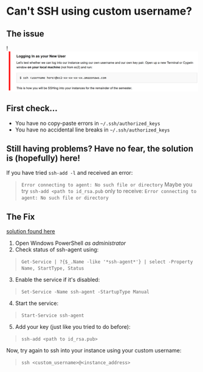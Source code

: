 # Can't SSH using custom username?



## The issue
!![screenshot of where we encounter the issue](../assets/M2/ssh-custom-user-error.png)

## First check...
- You have no copy-paste errors in `~/.ssh/authorized_keys`
- You have no accidental line breaks in `~/.ssh/authorized_keys`

## Still having problems? Have no fear, the solution is (hopefully) here!

If you have tried `ssh-add -l` and received an error:
> `Error connecting to agent: No such file or directory`
Maybe you try `ssh-add <path to id_rsa.pub` only to receive:
> `Error connecting to agent: No such file or directory`

## The Fix
[solution found here](https://unix.stackexchange.com/questions/464574/ssh-add-returns-with-error-connecting-to-agent-no-such-file-or-directory)

1. Open Windows PowerShell _as administrator_
2. Check status of ssh-agent using:
> `Get-Service | ?{$_.Name -like '*ssh-agent*'} | select -Property Name, StartType, Status`
3. Enable the service if it's disabled:
> `Set-Service -Name ssh-agent -StartupType Manual`
4. Start the service:
> `Start-Service ssh-agent`
5. Add your key (just like you tried to do before):
> `ssh-add <path to id_rsa.pub>`

Now, try again to ssh into your instance using your custom username:
> `ssh <custom_username>@<instance_address>`
